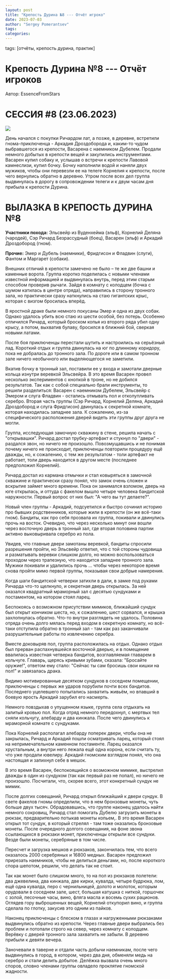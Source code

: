 ```yaml
---
layout: post
title: "Крепость Дурина №8 --- Отчёт игроко"
date: 2023-07-03
author: "Sergey Pomerantsev"
tags:
categories:
---
```

tags: [отчёты, крепость дурина, практик]

# Крепость Дурина №8 --- Отчёт игроков

Автор: EssenceFromStars

# СЕССИЯ #8 (23.06.2023)

![](/images/_durin_Map_03.07.23.png)

День начался с покупки Ричардом лат, а позже, в деревне, встретили гнома-приключенца - Аркадия Дроздоборода и, каким-то чудом выбравшегося из крепости, Васарена с наемником Дубелем. Продали немного добытых в крепости вещей и закупились инструментами. Васарен купил собаку и, услышав о встречи к крепости Лавовой камнеслизи, купил бочку. Бочку наполнили водой и наняли двух мужиков, чтобы они перевезли ее на телеге Корнелия к крепости, после чего вернулись обратно в деревню. Утром после всех дел группа выдвинулась в дорогу в сопровождении телеги и к двум часам дня прибыла к крепости Дурина.

# ВЫЛАЗКА В КРЕПОСТЬ ДУРИНА №8

**Участники похода:** Эльсвейр из Вуденхейма (эльф), Корнелий Деляна (чародей), Сэр Ричард Безрассудный (боец), Васарен (эльф) и Аркадий Дроздобород (гном).

**Прочие:** Эмер и Дубель (наемники), Фридгисон и Фладвин (слуги), Фантом и Маргарет (собаки).

Внешних отличий в крепости замечено не было – те же две башни и каменные ворота. Группа коротко поделилась с новыми членами известной информацией и выдвинулась внутрь, перед этим старым способом проверив рычаги. Зайдя в комнату с колодцем (бочка с шумом катилась в центре отряда), направились в сторону тронного зала, но практически сразу наткнулись на стаю гигантских крыс, которая с визгом бросилась вперёд.

В яростной драке были немного покусаны Эмер и одна из двух собак. Однако удалось убить всю стаю из шести особой, без потерь. Особенно отличился Ричард, который броском копья из второго ряда убил одну крысу, а потом, выхватив булаву, бросился в ближний бой, сверкая новыми латами.

После боя приключенцы перестали шутить и настроились на серьёзный лад. Короткий отдых и группа двинулась на юг по длинному коридору, пока не добралась до тронного зала. По дороге или в самом тронном зале ничего необычного или выделяющегося не заметили.

Вкатив бочку в тронный зал, поставили ее у входа и замотали дверные кольца изнутри веревкой Эльсвейра. В это время Васарен провел несколько экспериментов с кнопкой в троне, но не добился результатов. Так как с собой специально брали инструменты, то решили разделиться: Васарен с наемником Дубелем, Эльсвейр с Эмером и слуга Фладвин - остались отмывать пол и отколупливать серебро. Вторая часть группы (Сэр Ричард, Корнелий Деляна, Аркадий Дроздобород и слуга Фридгисон) двинулась к секретной комнате, которая находилась западнее зала. К сожалению, из-за специфического расположения дверей видеть эти группы друг друга не могли.

Группа, исследующая замочную скважину в стене, решила начать с "открывашки". Ричард достал трубку-артефакт и стукнул по "двери" - раздался звон, но ничего не произошло. Повозмущавшись и не понимая почему ничего не происходит, приключенцы повторили процедуру ещё дважды, но, к сожалению, с тем же результатом - толи артефакт не работает, толи дверь находится в другом месте (последнее предположил Корнелий).

Ричард достал из кармана отмычки и стал ковыряться в замочной скважине и практически сразу понял, что замок очень сложен и вскрытие займет много времени. Пока он занимался взломом, дверь на юге открылась, и оттуда с факелом вышло четыре человека бандитской наружности. Первый вопрос от них был: "А чего вы тут делаете?".

Новый член группы - Аркадий, подсуетился и быстро сочинил историю про бывших родственников, которые жили в крепости (он же всё-таки гном). Бандиты, как про себя прозвала их группа, покивали и двинулись прочь на восток. Очевидно, что через несколько минут они вошли через восточную дверь в тронный зал, где вторая половина партии активно выковыривала серебро из пола.

Увидев, что главные двери замотаны веревкой, бандиты спросили разрешения пройти, но Эльсвейр ответил, что с той стороны чудовища и разматывать веревки слишком долго, но можно воспользоваться проходом через трапезную, что находится западнее тронного зала. Мужики покивали и удалились прочь … чтобы через некоторое время снова пройти мимо первой группы, показывая свои добрые намерения.

Когда шаги бандитской четверки затихли в дали, в замке под руками Ричарда что-то щелкнуло, и секретная дверь открылась. За ней оказался квадратный мраморный зал с десятью сундуками и постаментом, на котором стоял ларец.

Беспокоясь о возможном присутствии мимиков, ближайший сундук был открыт кончиком шеста, но, к сожалению, шест сорвался, и крышка захлопнулась обратно. Что-то внутри разглядеть не удалось. Половина отряда очень долго мялась перед входом в секретную комнату, но всё-таки отступила обратно в тронный зал - там как раз заканчивали разрушительные работы по извлечению серебра.

Вместе доковыряв пол, группа расположилась на отдых. Однако отдых был прерван распахнувшейся восточной дверью, и в помещение ввалилась известная четверка бандитов, возглавляемая главарем в кольчуге. Главарь, щерясь кривыми зубами, сказала: "Бросайте оружие!", ответом ему стало: "Сейчас ты сам бросишь свои кишки на пол!" и завязалась драка.

Видимо мотивированные десятком сундуков в соседнем помещении, приключенцы с первых же ударов порубили почти всех бандитов. Последнего уцелевшего попытались захватить живьём, но впавший в боевую ярость Аркадий зарубил его насмерть.

Немного повздыхав о упущенном языке, группа села отдыхать на залитый кровью пол. Когда отряд немного передохнул, с мертвых тел сняли кольчугу, алебарду и два кинжала. После чего двинулись к мраморной комнате с сундуками.

Пока Корнелий располагал алебарду поперек двери, чтобы она не закрылась, Ричард и Аркадий пошли осматривать ларец, который стоял на непримечательном каменном постаменте. Ларец оказался хрустальным, а внутри него лежала ещё одна корона, если считать ту, что уже продали ювелиру. Аркадий гномским взглядом понял, что она настоящая и запихнул себе в мешок.

В это время Васарен, беспокоящийся о возможном мимике, выстрелил дважды в один из сундуком (так как первый раз не попал), но ничего не произошло. Посчитали, что, скорее всего, этот конкретный сундук не мимик.

После долгих совещаний, Ричард открыл ближайший к двери сундук. В свете факелов гномы определили, что в нем бронзовые монеты, чуть больше двух тысяч. Обрадовавшись, что группе наконец удалось найти немного сокровищ, Ричард стал помогать Дубелю загрузить монеты в рюкзак, предварительно потыкав монеты копьем,. В это время Васарен открыл тот сундук, в который стрелял - там тоже оказались бронзовые монеты. После очередного долгого совещания, на фоне звона ссылающихся в рюкзаки монет, приключенцы открыли все сундуки. Везде были монеты, серебряные в том числе.

Пересчет и загрузка мешков и рюкзаков, закончилась тем, что всего оказалось 2000 серебряных и 16800 медных. Васарен предложил прирезать наемников, чтобы не делиться деньгами, но, после короткого спора шепотом, решили, что делать так не стоит.

Так как монет было слишком много, то на пол из рюкзаков полетели: два джевелина, два кинжала, две кирки, кувалда, четыре будрюка, лом, ещё одна кувалда, перо с чернильницей, долото и молоток, которым орудовали в соседнем зале, шест, большая катушка с ниткой, горшочек с золой, песочные часы, вино, фляга масла и восемь сухих рационов. Оглядев гору выброшенных вещей, Корнелий откупорил вино, и группа сделала по глотку, закусив это одним из пайков. 

Наконец приключенцы с блеском в глазах и нагруженными рюкзаками выдвинулись обратно из крепости. Через главные двери выбрались без проблем и потопали строго на север, через комнату с колодцем. Верёвку с дверей тронного зала захватить не забыли. В деревню прибыли к девяти вечера.

Заночевали в таверне и отдали часть добычи наемникам, после чего выдвинулись в город, в котором, через два дня, обменяли медь на серебро и стали делить добытое. Делёжка вызвала очень много споров, словно членами группы овладело проклятие гномской жадности.
